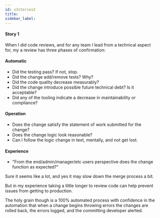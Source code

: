 ```yaml
---
id: s3stories2
title:
sidebar_label:
---
```


#### Story 1

When I did code reviews, and for any team I lead from a technical aspect for, my a review has three phases of confirmation:

#### Automatic

- Did the testing pass? If not, stop.
- Did the change add/remove tests? Why?
- Did the code quality decrease measurably?
- Did the change introduce possible future technical debt? Is it acceptable?
- Did any of the tooling indicate a decrease in maintainability or compliance?

#### Operation

- Does the change satisfy the statement of work submitted for the change?
- Does the change logic look reasonable?
- Can I follow the logic change in text, mentally, and not get lost.

#### Experience

- "From the end/admin/manager/etc users perspective does the change function as expected?"

Sure it seems like a lot, and yes it may slow down
the merge process a bit.

But in my experience taking a little longer to review code
can help prevent issues from getting to production.

The holy grain though is a 100% automated process
with confidence in the automation that when a change begins
throwing errors the changes are rolled back,
the errors logged, and the committing developer alerted.